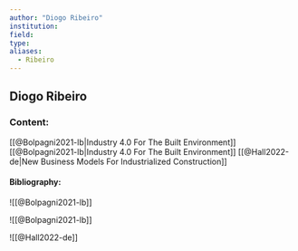 ```yaml
---
author: "Diogo Ribeiro"
institution:
field:
type:
aliases:
  - Ribeiro
---
```


## Diogo Ribeiro

### Content:
[[@Bolpagni2021-lb|Industry 4.0 For The Built Environment]]
[[@Bolpagni2021-lb|Industry 4.0 For The Built Environment]]
[[@Hall2022-de|New Business Models For Industrialized Construction]]

#### Bibliography:

![[@Bolpagni2021-lb]]

![[@Bolpagni2021-lb]]

![[@Hall2022-de]]